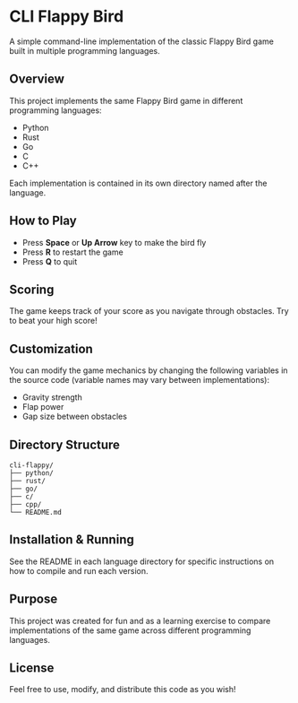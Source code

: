 # CLI Flappy Bird

A simple command-line implementation of the classic Flappy Bird game built in multiple programming languages.

## Overview

This project implements the same Flappy Bird game in different programming languages:
- Python
- Rust
- Go
- C
- C++

Each implementation is contained in its own directory named after the language.

## How to Play

- Press **Space** or **Up Arrow** key to make the bird fly
- Press **R** to restart the game
- Press **Q** to quit

## Scoring

The game keeps track of your score as you navigate through obstacles. Try to beat your high score!

## Customization

You can modify the game mechanics by changing the following variables in the source code (variable names may vary between implementations):
- Gravity strength
- Flap power
- Gap size between obstacles

## Directory Structure

```
cli-flappy/
├── python/
├── rust/
├── go/
├── c/
├── cpp/
└── README.md
```

## Installation & Running

See the README in each language directory for specific instructions on how to compile and run each version.

## Purpose

This project was created for fun and as a learning exercise to compare implementations of the same game across different programming languages.

## License

Feel free to use, modify, and distribute this code as you wish!